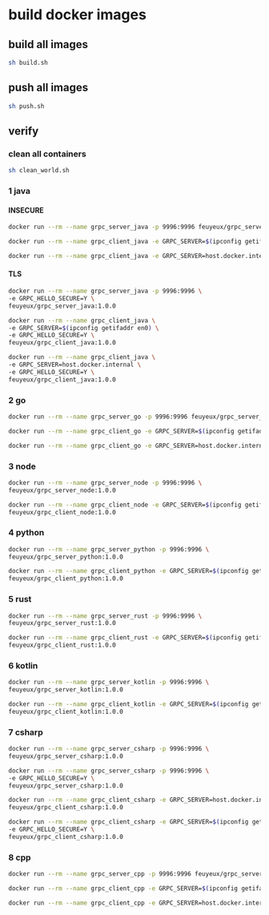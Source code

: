 # build docker images

## build all images

```bash
sh build.sh
```

## push all images

```bash
sh push.sh
```

## verify

### clean all containers

```bash
sh clean_world.sh
```

### 1 java

#### INSECURE

```bash
docker run --rm --name grpc_server_java -p 9996:9996 feuyeux/grpc_server_java:1.0.0
```

```bash
docker run --rm --name grpc_client_java -e GRPC_SERVER=$(ipconfig getifaddr en0) feuyeux/grpc_client_java:1.0.0

docker run --rm --name grpc_client_java -e GRPC_SERVER=host.docker.internal feuyeux/grpc_client_java:1.0.0
```

#### TLS

```bash
docker run --rm --name grpc_server_java -p 9996:9996 \
-e GRPC_HELLO_SECURE=Y \
feuyeux/grpc_server_java:1.0.0
```

```bash
docker run --rm --name grpc_client_java \
-e GRPC_SERVER=$(ipconfig getifaddr en0) \
-e GRPC_HELLO_SECURE=Y \
feuyeux/grpc_client_java:1.0.0

docker run --rm --name grpc_client_java \
-e GRPC_SERVER=host.docker.internal \
-e GRPC_HELLO_SECURE=Y \
feuyeux/grpc_client_java:1.0.0
```

### 2 go

```bash
docker run --rm --name grpc_server_go -p 9996:9996 feuyeux/grpc_server_go:1.0.0
```

```bash
docker run --rm --name grpc_client_go -e GRPC_SERVER=$(ipconfig getifaddr en0) feuyeux/grpc_client_go:1.0.0

docker run --rm --name grpc_client_go -e GRPC_SERVER=host.docker.internal feuyeux/grpc_client_go:1.0.0
```

### 3 node

```bash
docker run --rm --name grpc_server_node -p 9996:9996 \
feuyeux/grpc_server_node:1.0.0
```

```bash
docker run --rm --name grpc_client_node -e GRPC_SERVER=$(ipconfig getifaddr en0) \
feuyeux/grpc_client_node:1.0.0
```

### 4 python

```bash
docker run --rm --name grpc_server_python -p 9996:9996 \
feuyeux/grpc_server_python:1.0.0
```

```bash
docker run --rm --name grpc_client_python -e GRPC_SERVER=$(ipconfig getifaddr en0) \
feuyeux/grpc_client_python:1.0.0
```

### 5 rust

```bash
docker run --rm --name grpc_server_rust -p 9996:9996 \
feuyeux/grpc_server_rust:1.0.0
```

```bash
docker run --rm --name grpc_client_rust -e GRPC_SERVER=$(ipconfig getifaddr en0) \
feuyeux/grpc_client_rust:1.0.0
```

### 6 kotlin

```bash
docker run --rm --name grpc_server_kotlin -p 9996:9996 \
feuyeux/grpc_server_kotlin:1.0.0
```

```bash
docker run --rm --name grpc_client_kotlin -e GRPC_SERVER=$(ipconfig getifaddr en0) \
feuyeux/grpc_client_kotlin:1.0.0
```

### 7 csharp

```bash
docker run --rm --name grpc_server_csharp -p 9996:9996 \
feuyeux/grpc_server_csharp:1.0.0

docker run --rm --name grpc_server_csharp -p 9996:9996 \
-e GRPC_HELLO_SECURE=Y \
feuyeux/grpc_server_csharp:1.0.0
```

```bash
docker run --rm --name grpc_client_csharp -e GRPC_SERVER=host.docker.internal \
feuyeux/grpc_client_csharp:1.0.0

docker run --rm --name grpc_client_csharp -e GRPC_SERVER=$(ipconfig getifaddr en0) \
-e GRPC_HELLO_SECURE=Y \
feuyeux/grpc_client_csharp:1.0.0
```

### 8 cpp

```bash
docker run --rm --name grpc_server_cpp -p 9996:9996 feuyeux/grpc_server_cpp:1.0.0
```

```bash
docker run --rm --name grpc_client_cpp -e GRPC_SERVER=$(ipconfig getifaddr en0) feuyeux/grpc_client_cpp:1.0.0

docker run --rm --name grpc_client_cpp -e GRPC_SERVER=host.docker.internal feuyeux/grpc_client_cpp:1.0.0
```

